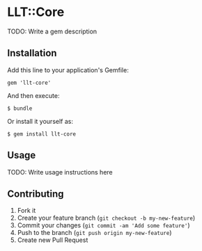 # LLT::Core

TODO: Write a gem description

## Installation

Add this line to your application's Gemfile:

    gem 'llt-core'

And then execute:

    $ bundle

Or install it yourself as:

    $ gem install llt-core

## Usage

TODO: Write usage instructions here

## Contributing

1. Fork it
2. Create your feature branch (`git checkout -b my-new-feature`)
3. Commit your changes (`git commit -am 'Add some feature'`)
4. Push to the branch (`git push origin my-new-feature`)
5. Create new Pull Request
